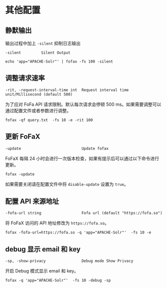 # 其他配置


## 静默输出
输出过程中加上 `-silent` 抑制日志输出
```
-silent         Silent Output
```

```shell
echo 'app="APACHE-Solr"' | fofax -fs 100 -silent
```
## 调整请求速率

```
-rit, -request-interval-time int  Request interval time unit/Millisecond (default 500)
```



为了应对 FoFa API 请求限制。默认每次请求会停顿 500 ms。如果需要调整可以通过配置文件或者参数进行调整。

```shell
fofax -qf query.txt  -fs 10 -e -rit 100
```



## 更新 FoFaX

```
-update                           Update fofax
```

FoFaX 每隔 24 小时会进行一次版本检查，如果有提示后可以通过以下命令进行更新。

```
fofax -update
```

如果需要关闭请在配置文件中将 `disable-update` 设置为 `true`。



## 配置 API 来源地址

```
-fofa-url string                  Fofa url (default "https://fofa.so")
```

将 FoFaX 访问的 API 地址修改为 `https://fofa.so`。

```
fofax -fofa-url=https://fofa.so -q 'app="APACHE-Solr"'  -fs 10 -e
```



## debug 显示 email 和 key

```
-sp, -show-privacy                Debug mode Show Privacy
```

开启 Debug 模式显示 email 和 key。

```
fofax -q 'app="APACHE-Solr"'  -fs 10 -debug -sp
```

